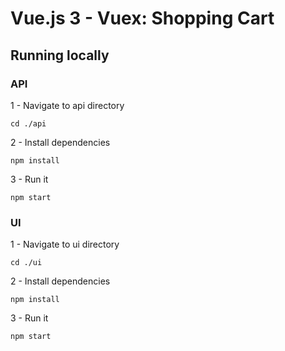 # Vue.js 3 - Vuex: Shopping Cart

## Running locally

### API

1 - Navigate to api directory

    cd ./api

2 - Install dependencies

    npm install

3 - Run it

    npm start

### UI

1 - Navigate to ui directory

    cd ./ui

2 - Install dependencies

    npm install

3 - Run it

    npm start
